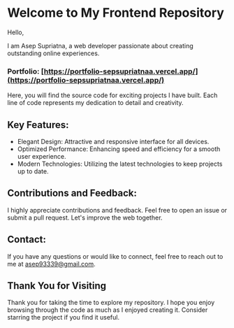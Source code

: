 # Welcome to My Frontend Repository

Hello,

I am Asep Supriatna, a web developer passionate about creating outstanding online experiences.

### Portfolio: [https://portfolio-sepsupriatnaa.vercel.app/](https://portfolio-sepsupriatnaa.vercel.app/)

Here, you will find the source code for exciting projects I have built. Each line of code represents my dedication to detail and creativity.

## Key Features:

- Elegant Design: Attractive and responsive interface for all devices.
- Optimized Performance: Enhancing speed and efficiency for a smooth user experience.
- Modern Technologies: Utilizing the latest technologies to keep projects up to date.

## Contributions and Feedback:

I highly appreciate contributions and feedback. Feel free to open an issue or submit a pull request. Let's improve the web together.

## Contact:

If you have any questions or would like to connect, feel free to reach out to me at asep93339@gmail.com.

## Thank You for Visiting

Thank you for taking the time to explore my repository. I hope you enjoy browsing through the code as much as I enjoyed creating it. Consider starring the project if you find it useful.

